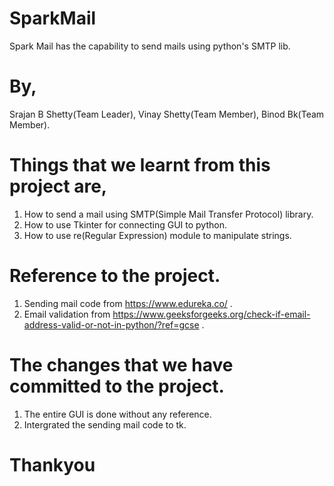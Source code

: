 # SparkMail
Spark Mail has the capability to send mails using python's SMTP lib.
# By,
  Srajan B Shetty(Team Leader),
  Vinay Shetty(Team Member),
  Binod Bk(Team Member).

# Things that we learnt from this project are,
  1. How to send a mail using SMTP(Simple Mail Transfer Protocol) library.
  2. How to use Tkinter for connecting GUI to python.
  3. How to use re(Regular Expression) module to manipulate strings.

# Reference to the project.
  1. Sending mail code from https://www.edureka.co/ .
  2. Email validation from https://www.geeksforgeeks.org/check-if-email-address-valid-or-not-in-python/?ref=gcse .

# The changes that we have committed to the project.
  1. The entire GUI is done without any reference.
  2. Intergrated the sending mail code to tk.

# Thankyou
